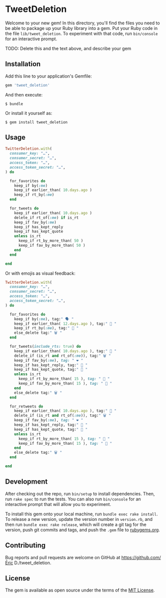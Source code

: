 # TweetDeletion

Welcome to your new gem! In this directory, you'll find the files you need to be able to package up your Ruby library into a gem. Put your Ruby code in the file `lib/tweet_deletion`. To experiment with that code, run `bin/console` for an interactive prompt.

TODO: Delete this and the text above, and describe your gem

## Installation

Add this line to your application's Gemfile:

```ruby
gem 'tweet_deletion'
```

And then execute:

    $ bundle

Or install it yourself as:

    $ gem install tweet_deletion

## Usage

```ruby
TwitterDeletion.with(
  consumer_key: "…",
  consumer_secret: "…",
  access_token: "…",
  access_token_secret: "…",
) do 

  for_favorites do
    keep_if by(:me) 
    keep_if earlier_than( 10.days.ago )
    keep_if rt_by(:me)
  end 

  for_tweets do
    keep_if earlier_than( 10.days.ago )
    delete_if rt_of(:me) if is_rt
    keep_if fav_by(:me)
    keep_if has_kept_reply
    keep_if has_kept_quote
    unless is_rt
      keep_if rt_by_more_than( 50 )
      keep_if fav_by_more_than( 50 )
    end
  end

end
```

Or with emojis as visual feedback:

```ruby
TwitterDeletion.with(
  consumer_key: "…",
  consumer_secret: "…",
  access_token: "…",
  access_token_secret: "…",
) do 

  for_favorites do
    keep_if by(:me), tag:" 🗣 "
    keep_if earlier_than( 12.days.ago ), tag:" 📅 "
    keep_if rt_by(:me), tag:" 💬 "
    else_delete tag:" 🗑 "
  end 

  for_tweets(include_rts: true) do
    keep_if earlier_than( 10.days.ago ), tag:" 📅 "
    delete_if (is_rt and rt_of(:me)), tag:" 🗑 "
    keep_if fav_by(:me), tag: " ❤ ️"
    keep_if has_kept_reply, tag:" 💬 "
    keep_if has_kept_quote, tag:" 💬 "
    unless is_rt
      keep_if rt_by_more_than( 15 ), tag: " 💯 "
      keep_if fav_by_more_than( 15 ), tag: " 💯 "
    end
    else_delete tag:" 🗑 "
  end

  for_retweets do
    keep_if earlier_than( 10.days.ago ), tag:" 📅 "
    delete_if (is_rt and rt_of(:me)), tag:" 🗑 "
    keep_if fav_by(:me), tag: " ❤ ️"
    keep_if has_kept_reply, tag:" 💬 "
    keep_if has_kept_quote, tag:" 💬 "
    unless is_rt
      keep_if rt_by_more_than( 15 ), tag: " 💯 "
      keep_if fav_by_more_than( 15 ), tag: " 💯 "
    end
    else_delete tag:" 🗑 "
  end

end
```



## Development

After checking out the repo, run `bin/setup` to install dependencies. Then, run `rake spec` to run the tests. You can also run `bin/console` for an interactive prompt that will allow you to experiment.

To install this gem onto your local machine, run `bundle exec rake install`. To release a new version, update the version number in `version.rb`, and then run `bundle exec rake release`, which will create a git tag for the version, push git commits and tags, and push the `.gem` file to [rubygems.org](https://rubygems.org).

## Contributing

Bug reports and pull requests are welcome on GitHub at https://github.com/Éric D./tweet_deletion.


## License

The gem is available as open source under the terms of the [MIT License](http://opensource.org/licenses/MIT).

